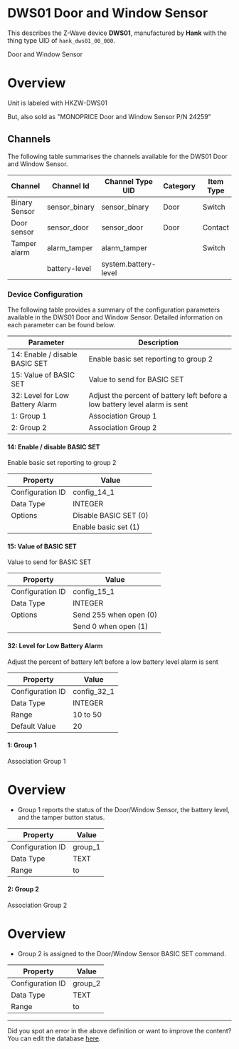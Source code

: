 
# DWS01 Door and Window Sensor

This describes the Z-Wave device **DWS01**, manufactured by **Hank** with the thing type UID of ```hank_dws01_00_000```. 

Door and Window Sensor  


# Overview #

Unit is labeled with HKZW-DWS01

But, also sold as "MONOPRICE Door and Window Sensor P/N 24259"

## Channels
The following table summarises the channels available for the DWS01 Door and Window Sensor.

| Channel | Channel Id | Channel Type UID | Category | Item Type |
|---------|------------|------------------|----------|-----------|
| Binary Sensor | sensor_binary | sensor_binary | Door | Switch |
| Door sensor | sensor_door | sensor_door | Door | Contact |
| Tamper alarm | alarm_tamper | alarm_tamper |  | Switch |
|  | battery-level | system.battery-level |  |  |




### Device Configuration
The following table provides a summary of the configuration parameters available in the DWS01 Door and Window Sensor.
Detailed information on each parameter can be found below.

| Parameter   | Description |
|-------------|-------------|
| 14: Enable / disable BASIC SET | Enable basic set reporting to group 2 |
| 15: Value of BASIC SET | Value to send for BASIC SET |
| 32: Level for Low Battery Alarm | Adjust the percent of battery left before a low battery level alarm is sent |
| 1: Group 1 | Association Group 1 |
| 2: Group 2 | Association Group 2 |




#### 14: Enable / disable BASIC SET

Enable basic set reporting to group 2


| Property         | Value    |
|------------------|----------|
| Configuration ID | config_14_1 |
| Data Type        | INTEGER || Default Value | 0 |
| Options | Disable BASIC SET (0) |
|  | Enable basic set (1) |






#### 15: Value of BASIC SET

Value to send for BASIC SET


| Property         | Value    |
|------------------|----------|
| Configuration ID | config_15_1 |
| Data Type        | INTEGER || Default Value | 0 |
| Options | Send 255 when open (0) |
|  | Send 0 when open (1) |






#### 32: Level for Low Battery Alarm

Adjust the percent of battery left before a low battery level alarm is sent


| Property         | Value    |
|------------------|----------|
| Configuration ID | config_32_1 |
| Data Type        | INTEGER |
| Range | 10 to 50 |
| Default Value | 20 |






#### 1: Group 1

Association Group 1  


# Overview #

 *  Group 1 reports the status of the Door/Window Sensor, the battery level, and the tamper button status. 


| Property         | Value    |
|------------------|----------|
| Configuration ID | group_1 |
| Data Type        | TEXT |
| Range |  to  |






#### 2: Group 2

Association Group 2  


# Overview #

 *  Group 2 is assigned to the Door/Window Sensor BASIC SET command. 


| Property         | Value    |
|------------------|----------|
| Configuration ID | group_2 |
| Data Type        | TEXT |
| Range |  to  |






---

Did you spot an error in the above definition or want to improve the content?
You can edit the database [here](http://www.cd-jackson.com/index.php/zwave/zwave-device-database/zwave-device-list/devicesummary/663).

